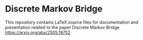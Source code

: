 # Discrete Markov Bridge

This repository contains LaTeX source files for documentation and presentation related to the paper
Discrete Markov Bridge
https://arxiv.org/abs/2505.19752
